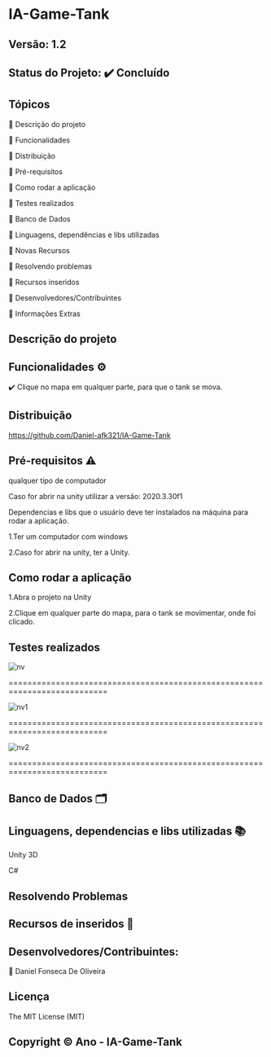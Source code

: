 # IA-Game-Tank
## Versão: 1.2
## Status do Projeto: ✔️ Concluído 

## Tópicos
🔹 Descrição do projeto 

🔹 Funcionalidades

🔹 Distribuição

🔹 Pré-requisitos

🔹 Como rodar a aplicação

🔹 Testes realizados

🔹 Banco de Dados

🔹 Linguagens, dependências e libs utilizadas

🔹 Novas Recursos

🔹 Resolvendo problemas

🔹 Recursos inseridos 

🔹 Desenvolvedores/Contribuintes

🔹 Informações Extras

## Descrição do projeto

## Funcionalidades ⚙️

✔️ Clique no mapa em qualquer parte, para que o tank se mova.

## Distribuição
https://github.com/Daniel-afk321/IA-Game-Tank

## Pré-requisitos ⚠️ 
qualquer tipo de computador


Caso for abrir na unity utilizar a versão: 2020.3.30f1

Dependencias e libs que o usuário deve ter instalados na máquina para rodar a aplicação.

1.Ter um computador com windows


2.Caso for abrir na unity, ter a Unity.

## Como rodar a aplicação 
1.Abra o projeto na Unity

2.Clique em qualquer parte do mapa, para o tank se movimentar, onde foi clicado.

## Testes realizados

![nv](https://github.com/Daniel-afk321/IA-Game-Tank/assets/83432335/19518c82-ae1d-48c3-b98e-3bd56b2953b9)

===========================================================================

![nv1](https://github.com/Daniel-afk321/IA-Game-Tank/assets/83432335/b6fd1606-b38b-46b8-9851-472c87e76fcc)

===========================================================================

![nv2](https://github.com/Daniel-afk321/IA-Game-Tank/assets/83432335/3d19271e-95ca-42fe-b403-347e831f24b2)

===========================================================================
## Banco de Dados 🗂️

## Linguagens, dependencias e libs utilizadas 📚
Unity 3D

C#

## Resolvendo Problemas 

## Recursos de inseridos 🧰

## Desenvolvedores/Contribuintes:

🔹 Daniel Fonseca De Oliveira

## Licença
The MIT License (MIT)

## Copyright ©️ Ano - IA-Game-Tank
